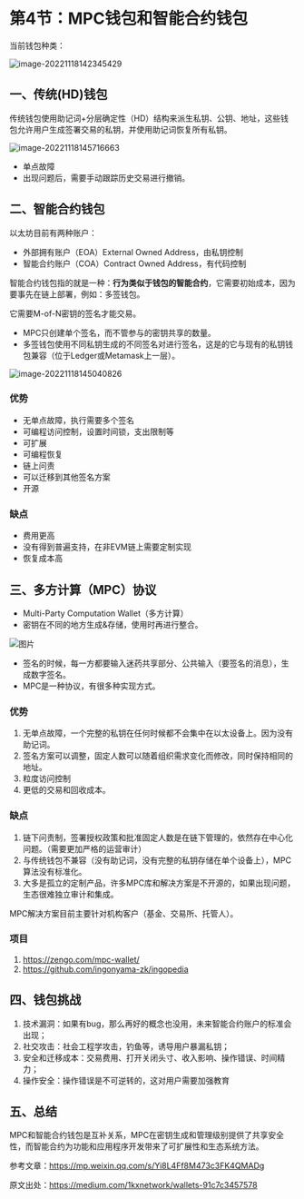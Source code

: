 # 第4节：MPC钱包和智能合约钱包



当前钱包种类：

![image-20221118142345429](https://duke-typora.s3.ap-southeast-1.amazonaws.com/uPic/image-20221118142345429.png)



## 一、传统(HD)钱包

传统钱包使用助记词+分层确定性（HD）结构来派生私钥、公钥、地址，这些钱包允许用户生成签署交易的私钥，并使用助记词恢复所有私钥。

![image-20221118145716663](https://duke-typora.s3.ap-southeast-1.amazonaws.com/uPic/image-20221118145716663.png)

- 单点故障
- 出现问题后，需要手动跟踪历史交易进行撤销。



## 二、智能合约钱包

以太坊目前有两种账户：

- 外部拥有账户（EOA）External Owned Address，由私钥控制
- 智能合约账户（COA）Contract Owned Address，有代码控制

智能合约钱包指的就是一种：**行为类似于钱包的智能合约**，它需要初始成本，因为要事先在链上部署，例如：多签钱包。

它需要M-of-N密钥的签名才能交易。

- MPC只创建单个签名，而不管参与的密钥共享的数量。
- 多签钱包使用不同私钥生成的不同签名对进行签名，这是的它与现有的私钥钱包兼容（位于Ledger或Metamask上一层）。

![image-20221118145040826](https://duke-typora.s3.ap-southeast-1.amazonaws.com/uPic/image-20221118145040826.png)



### 优势

- 无单点故障，执行需要多个签名
- 可编程访问控制，设置时间锁，支出限制等
- 可扩展
- 可编程恢复
- 链上问责
- 可以迁移到其他签名方案
- 开源

### 缺点

- 费用更高
- 没有得到普遍支持，在非EVM链上需要定制实现
- 恢复成本高



## 三、多方计算（MPC）协议

- Multi-Party Computation Wallet（多方计算）
- 密钥在不同的地方生成&存储，使用时再进行整合。

![图片](https://duke-typora.s3.ap-southeast-1.amazonaws.com/uPic/640.jpeg)

- 签名的时候，每一方都要输入迷药共享部分、公共输入（要签名的消息），生成数字签名。
- MPC是一种协议，有很多种实现方式。

### 优势

1. 无单点故障，一个完整的私钥在任何时候都不会集中在以太设备上。因为没有助记词。
2. 签名方案可以调整，固定人数可以随着组织需求变化而修改，同时保持相同的地址。
3. 粒度访问控制
4. 更低的交易和回收成本。



### 缺点

1. 链下问责制，签署授权政策和批准固定人数是在链下管理的，依然存在中心化问题。（需要更加严格的运营审计）
2. 与传统钱包不兼容（没有助记词，没有完整的私钥存储在单个设备上），MPC算法没有标准化。
3. 大多是孤立的定制产品，许多MPC库和解决方案是不开源的，如果出现问题，生态很难独立审计和集成。

MPC解决方案目前主要针对机构客户（基金、交易所、托管人）。



### 项目

1. https://zengo.com/mpc-wallet/
1. https://github.com/ingonyama-zk/ingopedia



## 四、钱包挑战

1. 技术漏洞：如果有bug，那么再好的概念也没用，未来智能合约账户的标准会出现；
2. 社交攻击：社会工程学攻击，钓鱼等，诱导用户暴漏私钥；
3. 安全和迁移成本：交易费用、打开关闭头寸、收入影响、操作错误、时间精力；
4. 操作安全：操作错误是不可逆转的，这对用户需要加强教育



## 五、总结

MPC和智能合约钱包是互补关系，MPC在密钥生成和管理级别提供了共享安全性，而智能合约为功能和应用程序开发带来了可扩展性和生态系统方法。



参考文章：https://mp.weixin.qq.com/s/Yi8L4Ff8M473c3FK4QMADg

原文出处：https://medium.com/1kxnetwork/wallets-91c7c3457578
